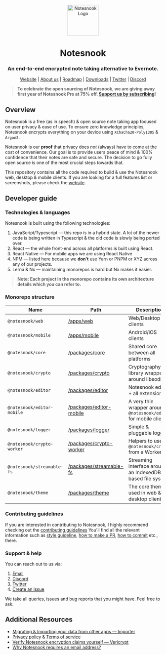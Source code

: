 <p align="center">
<img style="align:center;" src="./resources/icon.png" alt="Notesnook Logo" width="100" />
</p>

<h1 align="center">Notesnook</h1>
<h3 align="center">An end-to-end encrypted note taking alternative to Evernote.</h3>
<p align="center">
<a href="https://notesnook.com/">Website</a> | <a href="https://notesnook.com/about">About us</a> | <a href="https://notesnook.com/roadmap">Roadmap</a> | <a href="https://notesnook.com/downloads">Downloads</a> | <a href="https://twitter.com/@notesnook">Twitter</a> | <a href="https://discord.gg/5davZnhw3V">Discord</a>
</p>

> **To celebrate the open sourcing of Notesnook, we are giving away first year of Notesnook Pro at 75% off. [Support us by subscribing](https://app.notesnook.com/#/buy/yearly/OPENSOURCE)!**

## Overview

Notesnook is a free (as in speech) & open source note taking app focused on user privacy & ease of use. To ensure zero knowledge principles, Notesnook encrypts everything on your device using `XChaCha20-Poly1305` & `Argon2`.

Notesnook is our **proof** that privacy does _not_ (always) have to come at the cost of convenience. Our goal is to provide users peace of mind & 100% confidence that their notes are safe and secure. The decision to go fully open source is one of the most crucial steps towards that.

This repository contains all the code required to build & use the Notesnook web, desktop & mobile clients. If you are looking for a full features list or screenshots, please check the [website](https://notesnook.com/).

## Developer guide

### Technologies & languages

Notesnook is built using the following technologies:

1. JavaScript/Typescript — this repo is in a hybrid state. A lot of the newer code is being written in Typescript & the old code is slowly being ported over.
2. React — the whole front-end across all platforms is built using React.
3. React Native — For mobile apps we are using React Native
4. NPM — listed here because we **don't** use Yarn or PNPM or XYZ across any of our projects.
5. Lerna & Nx — maintaining monorepos is hard but Nx makes it easier.

> **Note: Each project in the monorepo contains its own architecture details which you can refer to.**

### Monorepo structure

| Name                       | Path                                               | Description                                                       |
| -------------------------- | -------------------------------------------------- | ----------------------------------------------------------------- |
| `@notesnook/web`           | [/apps/web](/apps/web)                             | Web/Desktop clients                                               |
| `@notesnook/mobile`        | [/apps/mobile](/apps/mobile)                       | Android/iOS clients                                               |
| `@notesnook/core`          | [/packages/core](/packages/core)                   | Shared core between all platforms                                 |
| `@notesnook/crypto`        | [/packages/crypto](/packages/crypto)               | Cryptography library wrapper around libsodium                     |
| `@notesnook/editor`        | [/packages/editor](/packages/editor)               | Notesnook editor + all extensions                                 |
| `@notesnook/editor-mobile` | [/packages/editor-mobile](/packages/editor-mobile) | A very thin wrapper around `@notesnook/editor` for mobile clients |
| `@notesnook/logger`        | [/packages/logger](/packages/logger)               | Simple & pluggable logger                                         |
| `@notesnook/crypto-worker` | [/packages/crypto-worker](/packages/crypto-worker) | Helpers to use `@notesnook/crypto` from a Worker                  |
| `@notesnook/streamable-fs` | [/packages/streamable-fs](/packages/streamable-fs) | Streaming interface around an IndexedDB based file system         |
| `@notesnook/theme`         | [/packages/theme](/packages/theme)                 | The core theme used in web & desktop clients                      |

### Contributing guidelines

If you are interested in contributing to Notesnook, I highly recommend checking out the [contributing guidelines](/CONTRIBUTING.md) You'll find all the relevant information such as [style guideline](/CONTRIBUTING.md#style-guidelines), [how to make a PR](/CONTRIBUTING.md#opening--submitting-a-pull-request), [how to commit](/CONTRIBUTING.md#commit-guidelines) etc., there.

### Support & help

You can reach out to us via:

1. [Email](mailto:support@streetwriters.co)
2. [Discord](https://discord.gg/5davZnhw3V)
3. [Twitter](https://twitter.com/notesnook)
4. [Create an issue](https://github.com/streetwriters/notesnook/issues/new)

We take all queries, issues and bug reports that you might have. Feel free to ask.

## Additional Resources

- [Migrating & Importing your data from other apps — Importer](https://importer.notesnook.com/)
- [Privacy policy](https://notesnook.com/privacy) & [Terms of service](https://notesnook.com/terms)
- [Verify Notesnook encryption claims yourself — Vericrypt](https://vericrypt.notesnook.com/)
- [Why Notesnook requires an email address?](https://blog.notesnook.com/why-notesnook-requires-an-email-address/)
